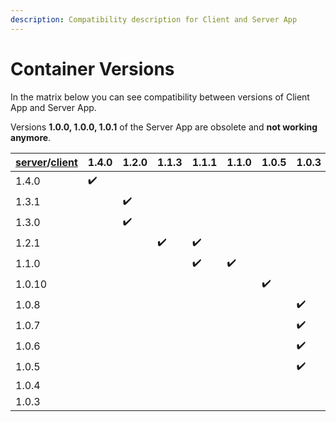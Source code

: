 ```yaml
---
description: Compatibility description for Client and Server App
---
```


# Container Versions

In the matrix below you can see compatibility between versions of Client App and Server App.&#x20;

Versions **1.0.0, 1.0.0, 1.0.1** of the Server App are obsolete and **not working anymore**.

| [server](https://hub.docker.com/r/decisionrules/server)/[client](https://hub.docker.com/r/decisionrules/client) | 1.4.0 | 1.2.0 | 1.1.3 | 1.1.1 | 1.1.0 | 1.0.5 | 1.0.3 | 1.0.2 |
| --------------------------------------------------------------------------------------------------------------- | ----- | ----- | ----- | ----- | ----- | ----- | ----- | ----- |
| 1.4.0                                                                                                           | ✔️    |       |       |       |       |       |       |       |
| 1.3.1                                                                                                           |       | ✔️    |       |       |       |       |       |       |
| 1.3.0                                                                                                           |       | ✔️    |       |       |       |       |       |       |
| 1.2.1                                                                                                           |       |       | ✔️    | ✔️    |       |       |       |       |
| 1.1.0                                                                                                           |       |       |       | ✔️    | ✔️    |       |       |       |
| 1.0.10                                                                                                          |       |       |       |       |       | ✔️    |       |       |
| 1.0.8                                                                                                           |       |       |       |       |       |       | ✔️    | ✔️    |
| 1.0.7                                                                                                           |       |       |       |       |       |       | ✔️    | ✔️    |
| 1.0.6                                                                                                           |       |       |       |       |       |       | ✔️    | ✔️    |
| 1.0.5                                                                                                           |       |       |       |       |       |       | ✔️    | ✔️    |
| 1.0.4                                                                                                           |       |       |       |       |       |       |       |       |
| 1.0.3                                                                                                           |       |       |       |       |       |       |       |       |
